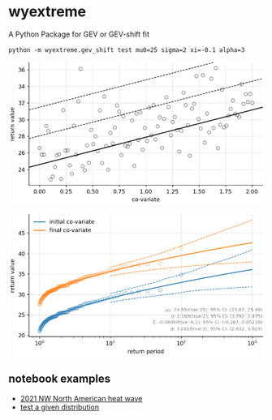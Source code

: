 # wyextreme
A Python Package for GEV or GEV-shift fit

    python -m wyextreme.gev_shift test mu0=25 sigma=2 xi=-0.1 alpha=3

![wyextreme_covariate](example/wyextreme_covariate.png)

![wyexteme_fit](example/wyextreme_fit.png)

## notebook examples
* [2021 NW North American heat wave](https://nbviewer.jupyter.org/github/wy2136/wyextreme/blob/main/example/wyextreme_example.ipynb)
* [test a given distribution](https://nbviewer.jupyter.org/github/wy2136/wyextreme/blob/main/example/wyextreme_test.ipynb)
